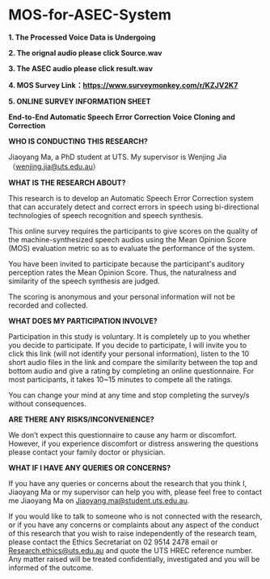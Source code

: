 # MOS-for-ASEC-System

**1. The Processed Voice Data is Undergoing**

**2. The orignal audio please click Source.wav**

**3. The ASEC audio please click result.wav**

**4. MOS Survey Link：https://www.surveymonkey.com/r/KZJV2K7**

**5. ONLINE SURVEY INFORMATION SHEET** 

**End-to-End Automatic Speech Error Correction Voice Cloning and Correction**  

**WHO IS CONDUCTING THIS RESEARCH?** 

Jiaoyang Ma, a PhD student at UTS.  My supervisor is Wenjing Jia （wenjing.jia@uts.edu.au） 
 
**WHAT IS THE RESEARCH ABOUT?** 

This research is to develop an Automatic Speech Error Correction system that can accurately detect and 
correct errors in speech using bi-directional technologies of speech recognition and speech synthesis. 
 
This online survey requires the participants to give scores on the quality of the machine-synthesized 
speech audios using the Mean Opinion Score (MOS) evaluation metric so as to evaluate the performance 
of the system. 
 
You have been invited to participate because the participant's auditory perception rates the Mean 
Opinion Score. Thus, the naturalness and similarity of the speech synthesis are judged.   
 
The scoring is anonymous and your personal information will not be recorded and collected. 
 
**WHAT DOES MY PARTICIPATION INVOLVE?** 

Participation in this study is voluntary. It is completely up to you whether you decide to participate. 
If you decide to participate, I will invite you to click this link (will not identify your personal information), 
listen to the 10 short audio files in the link and compare the similarity between the top and bottom audio 
and give a rating by completing an online questionnaire. For most participants, it takes 10~15 minutes to 
compete all the ratings. 
 
You can change your mind at any time and stop completing the survey/s without consequences. 
 
**ARE THERE ANY RISKS/INCONVENIENCE?** 

 We don’t expect this questionnaire to cause any harm or discomfort. However, if you experience 
discomfort or distress answering the questions please contact your family doctor or physician. 
 
**WHAT IF I HAVE ANY QUERIES OR CONCERNS?** 

If you have any queries or concerns about the research that you think I, Jiaoyang Ma or my supervisor can 
help you with, please feel free to contact me Jiaoyang Ma on Jiaoyang.ma@student.uts.edu.au.   
 
If you would like to talk to someone who is not connected with the research, or if you have any concerns 
or complaints about any aspect of the conduct of this research that you wish to raise independently of 
the research team, please contact the Ethics Secretariat on 02 9514 2478 email or 
Research.ethics@uts.edu.au and quote the UTS HREC reference number.  Any matter raised will be 
treated confidentially, investigated and you will be informed of the outcome. 
